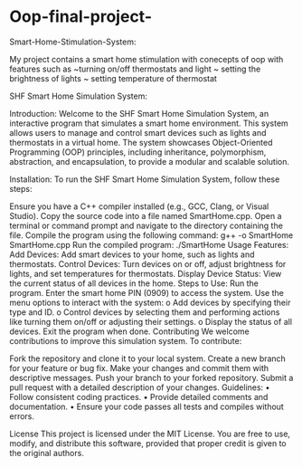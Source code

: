 # Oop-final-project-
Smart-Home-Stimulation-System:

My project contains a smart home stimulation with conecepts of oop with features such as ~turning on/off thermostats and light ~ setting the brightness of lights ~ setting temperature of thermostat

SHF Smart Home Simulation System:

Introduction:
Welcome to the SHF Smart Home Simulation System, an interactive program that simulates a smart home environment. This system allows users to manage and control smart devices such as lights and thermostats in a virtual home. The system showcases Object-Oriented Programming (OOP) principles, including inheritance, polymorphism, abstraction, and encapsulation, to provide a modular and scalable solution.

Installation:
To run the SHF Smart Home Simulation System, follow these steps:

Ensure you have a C++ compiler installed (e.g., GCC, Clang, or Visual Studio).
Copy the source code into a file named SmartHome.cpp.
Open a terminal or command prompt and navigate to the directory containing the file.
Compile the program using the following command:
g++ -o SmartHome SmartHome.cpp
Run the compiled program:
./SmartHome
Usage
Features:
Add Devices: Add smart devices to your home, such as lights and thermostats.
Control Devices: Turn devices on or off, adjust brightness for lights, and set temperatures for thermostats.
Display Device Status: View the current status of all devices in the home. Steps to Use:
Run the program.
Enter the smart home PIN (0909) to access the system.
Use the menu options to interact with the system: o Add devices by specifying their type and ID. o Control devices by selecting them and performing actions like turning them on/off or adjusting their settings. o Display the status of all devices.
Exit the program when done.
Contributing
We welcome contributions to improve this simulation system. To contribute:

Fork the repository and clone it to your local system.
Create a new branch for your feature or bug fix.
Make your changes and commit them with descriptive messages.
Push your branch to your forked repository.
Submit a pull request with a detailed description of your changes.
Guidelines:
• Follow consistent coding practices. • Provide detailed comments and documentation. • Ensure your code passes all tests and compiles without errors.

License
This project is licensed under the MIT License. You are free to use, modify, and distribute this software, provided that proper credit is given to the original authors.
